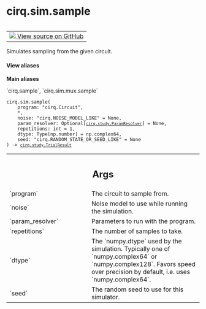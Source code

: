 <div itemscope itemtype="http://developers.google.com/ReferenceObject">
<meta itemprop="name" content="cirq.sim.sample" />
<meta itemprop="path" content="Stable" />
</div>

# cirq.sim.sample

<!-- Insert buttons and diff -->

<table class="tfo-notebook-buttons tfo-api" align="left">

<td>
  <a target="_blank" href="https://github.com/quantumlib/cirq/tree/master/cirq/sim/mux.py">
    <img src="https://www.tensorflow.org/images/GitHub-Mark-32px.png" />
    View source on GitHub
  </a>
</td>
</table>



Simulates sampling from the given circuit.

<section class="expandable">
  <h4 class="showalways">View aliases</h4>
  <p>
<b>Main aliases</b>
<p>`cirq.sample`, `cirq.sim.mux.sample`</p>
</p>
</section>

<pre class="devsite-click-to-copy prettyprint lang-py tfo-signature-link">
<code>cirq.sim.sample(
    program: "cirq.Circuit",
    *,
    noise: "cirq.NOISE_MODEL_LIKE" = None,
    param_resolver: Optional[<a href="../../cirq/study/ParamResolver.md"><code>cirq.study.ParamResolver</code></a>] = None,
    repetitions: int = 1,
    dtype: Type[np.number] = np.complex64,
    seed: "cirq.RANDOM_STATE_OR_SEED_LIKE" = None
) -> <a href="../../cirq/study/TrialResult.md"><code>cirq.study.TrialResult</code></a>
</code></pre>



<!-- Placeholder for "Used in" -->


<!-- Tabular view -->
 <table class="responsive fixed orange">
<colgroup><col width="214px"><col></colgroup>
<tr><th colspan="2"><h2 class="add-link">Args</h2></th></tr>

<tr>
<td>
`program`
</td>
<td>
The circuit to sample from.
</td>
</tr><tr>
<td>
`noise`
</td>
<td>
Noise model to use while running the simulation.
</td>
</tr><tr>
<td>
`param_resolver`
</td>
<td>
Parameters to run with the program.
</td>
</tr><tr>
<td>
`repetitions`
</td>
<td>
The number of samples to take.
</td>
</tr><tr>
<td>
`dtype`
</td>
<td>
The `numpy.dtype` used by the simulation. Typically one of
`numpy.complex64` or `numpy.complex128`.
Favors speed over precision by default, i.e. uses `numpy.complex64`.
</td>
</tr><tr>
<td>
`seed`
</td>
<td>
The random seed to use for this simulator.
</td>
</tr>
</table>

